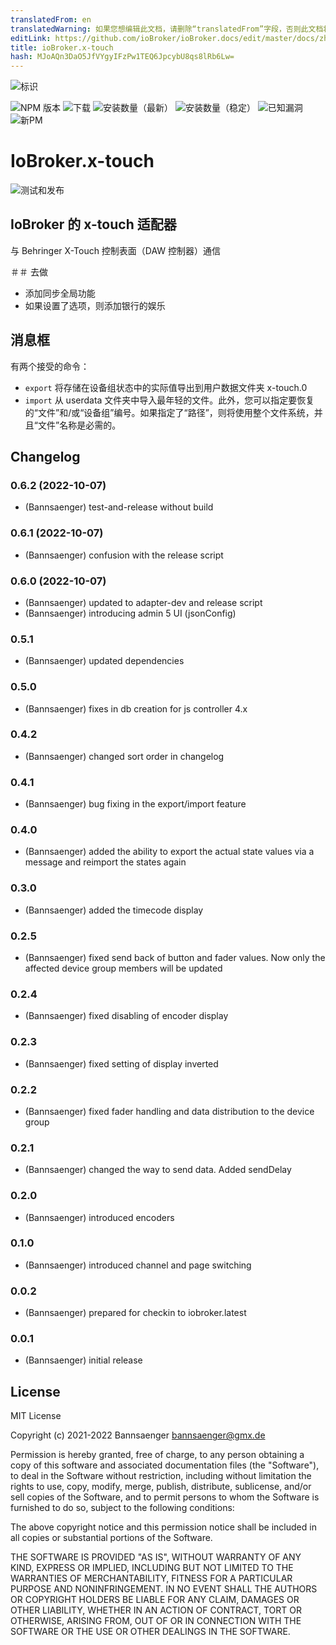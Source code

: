 ```yaml
---
translatedFrom: en
translatedWarning: 如果您想编辑此文档，请删除“translatedFrom”字段，否则此文档将再次自动翻译
editLink: https://github.com/ioBroker/ioBroker.docs/edit/master/docs/zh-cn/adapterref/iobroker.x-touch/README.md
title: ioBroker.x-touch
hash: MJoAQn3DaO5JfVYgyIFzPw1TEQ6JpcybU8qs8lRb6Lw=
---
```

![标识](../../../en/adapterref/iobroker.x-touch/admin/x-touch.png)

![NPM 版本](http://img.shields.io/npm/v/iobroker.x-touch.svg)
![下载](https://img.shields.io/npm/dm/iobroker.x-touch.svg)
![安装数量（最新）](http://iobroker.live/badges/x-touch-installed.svg)
![安装数量（稳定）](http://iobroker.live/badges/x-touch-stable.svg)
![已知漏洞](https://snyk.io/test/github/Bannsaenger/ioBroker.x-touch/badge.svg)
![新PM](https://nodei.co/npm/iobroker.x-touch.png?downloads=true)

# IoBroker.x-touch
![测试和发布](https://github.com/bannsaenger/iobroker.x-touch/workflows/Test%20and%20Release/badge.svg)

## IoBroker 的 x-touch 适配器
与 Behringer X-Touch 控制表面（DAW 控制器）通信

＃＃ 去做
- 添加同步全局功能
- 如果设置了选项，则添加银行的娱乐

## 消息框
有两个接受的命令：

* `export` 将存储在设备组状态中的实际值导出到用户数据文件夹 x-touch.0
* `import` 从 userdata 文件夹中导入最年轻的文件。此外，您可以指定要恢复的“文件”和/或“设备组”编号。如果指定了“路径”，则将使用整个文件系统，并且“文件”名称是必需的。

## Changelog

<!--
    Placeholder for the next version (at the beginning of the line):
    ### **WORK IN PROGRESS**
-->
### 0.6.2 (2022-10-07)
* (Bannsaenger) test-and-release without build

### 0.6.1 (2022-10-07)
* (Bannsaenger) confusion with the release script

### 0.6.0 (2022-10-07)

* (Bannsaenger) updated to adapter-dev and release script
* (Bannsaenger) introducing admin 5 UI (jsonConfig)

### 0.5.1
* (Bannsaenger) updated dependencies

### 0.5.0
* (Bannsaenger) fixes in db creation for js controller 4.x

### 0.4.2
* (Bannsaenger) changed sort order in changelog

### 0.4.1
* (Bannsaenger) bug fixing in the export/import feature

### 0.4.0
* (Bannsaenger) added the ability to export the actual state values via a message and reimport the states again

### 0.3.0
* (Bannsaenger) added the timecode display

### 0.2.5
* (Bannsaenger) fixed send back of button and fader values. Now only the affected device group members will be updated

### 0.2.4
* (Bannsaenger) fixed disabling of encoder display

### 0.2.3
* (Bannsaenger) fixed setting of display inverted

### 0.2.2
* (Bannsaenger) fixed fader handling and data distribution to the device group

### 0.2.1
* (Bannsaenger) changed the way to send data. Added sendDelay

### 0.2.0
* (Bannsaenger) introduced encoders

### 0.1.0
* (Bannsaenger) introduced channel and page switching

### 0.0.2
* (Bannsaenger) prepared for checkin to iobroker.latest

### 0.0.1
* (Bannsaenger) initial release

## License
MIT License

Copyright (c) 2021-2022 Bannsaenger <bannsaenger@gmx.de>

Permission is hereby granted, free of charge, to any person obtaining a copy
of this software and associated documentation files (the "Software"), to deal
in the Software without restriction, including without limitation the rights
to use, copy, modify, merge, publish, distribute, sublicense, and/or sell
copies of the Software, and to permit persons to whom the Software is
furnished to do so, subject to the following conditions:

The above copyright notice and this permission notice shall be included in all
copies or substantial portions of the Software.

THE SOFTWARE IS PROVIDED "AS IS", WITHOUT WARRANTY OF ANY KIND, EXPRESS OR
IMPLIED, INCLUDING BUT NOT LIMITED TO THE WARRANTIES OF MERCHANTABILITY,
FITNESS FOR A PARTICULAR PURPOSE AND NONINFRINGEMENT. IN NO EVENT SHALL THE
AUTHORS OR COPYRIGHT HOLDERS BE LIABLE FOR ANY CLAIM, DAMAGES OR OTHER
LIABILITY, WHETHER IN AN ACTION OF CONTRACT, TORT OR OTHERWISE, ARISING FROM,
OUT OF OR IN CONNECTION WITH THE SOFTWARE OR THE USE OR OTHER DEALINGS IN THE
SOFTWARE.